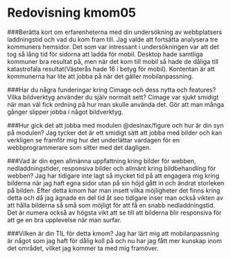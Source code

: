 ---
---
Redovisning kmom05
=========================

###Berätta kort om erfarenheterna med din undersökning av webbplatsers laddningstid och vad du kom fram till.
Jag valde att fortsätta analysera tre kommuners hemsidor. Det som var intressant i undersökningen var att det tog så lång tid för sidorna att ladda för mobil. Desktop hade samtliga kommuner bra resultat på, men när det kom till mobil så hade de dåliga till katastrofala resultat(Västerås hade 16 i betyg för mobil). Kontentan är att kommunerna har lite att jobba på när det gäller mobilanpassning.

###Har du några funderingar kring Cimage och dess nytta och features? Vilka bildverktyg använder du själv normalt sett?
Cimage var sjukt smidigt när man väl fick ordning på hur man skulle använda det. Gör att man många gånger slipper jobba i något bildverktyg.

###Hur gick det att jobba med modulen @desinax/figure och hur är din syn på modulen?
Jag tycker det är ett smidigt sätt att jobba med bilder och kan verkligen se framför mig hur det underlättar vardagen för en webbprogrammerare som sitter med det dagligen.

###Vad är din egen allmänna uppfattning kring bilder för webben, nedladdningstider, responsiva bilder och allmänt kring bildbehandling för webben?
Jag har tidigare inte lagt så mycket tid på att engagera mig kring bilderna när jag haft egna sidor utan på sin höjd gått in och ändrat storleken på bilden. Efter detta kmom har man insett vilka möjligheter det finns kring detta och då jag ägnade en del tid åt seo tidigare inser man också vikten av att hålla bilderna så små som möjligt för att få en snabb nedladdningstid. Det är numera också av högsta vikt att se till att bilderna blir responsiva för att ge en bra upplevelse när man surfar.

###Vilken är din TIL för detta kmom?
Jag har lärt mig att mobilanpassning är något som jag haft för dålig koll på och nu har jag fått mer kunskap inom det området, vilket jag kommer ta med mig framöver.
